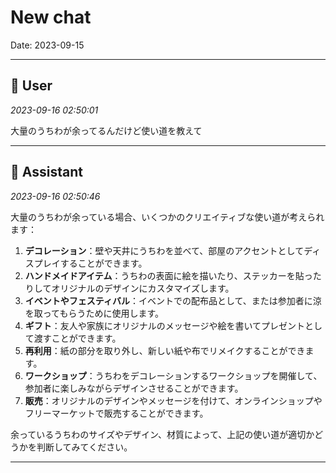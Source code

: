 # New chat

Date: 2023-09-15

---

## 👤 User
*2023-09-16 02:50:01*

大量のうちわが余ってるんだけど使い道を教えて

---

## 🤖 Assistant
*2023-09-16 02:50:46*

大量のうちわが余っている場合、いくつかのクリエイティブな使い道が考えられます：

1. **デコレーション**：壁や天井にうちわを並べて、部屋のアクセントとしてディスプレイすることができます。
2. **ハンドメイドアイテム**：うちわの表面に絵を描いたり、ステッカーを貼ったりしてオリジナルのデザインにカスタマイズします。
3. **イベントやフェスティバル**：イベントでの配布品として、または参加者に涼を取ってもらうために使用します。
4. **ギフト**：友人や家族にオリジナルのメッセージや絵を書いてプレゼントとして渡すことができます。
5. **再利用**：紙の部分を取り外し、新しい紙や布でリメイクすることができます。
6. **ワークショップ**：うちわをデコレーションするワークショップを開催して、参加者に楽しみながらデザインさせることができます。
7. **販売**：オリジナルのデザインやメッセージを付けて、オンラインショップやフリーマーケットで販売することができます。

余っているうちわのサイズやデザイン、材質によって、上記の使い道が適切かどうかを判断してみてください。

---
